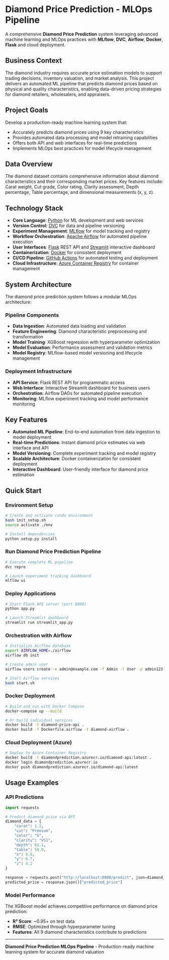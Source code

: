 # Diamond Price Prediction - MLOps Pipeline

A comprehensive **Diamond Price Prediction** system leveraging advanced machine learning and MLOps practices with **MLflow**, **DVC**, **Airflow**, **Docker**, **Flask** and cloud deployment.

## Business Context
The diamond industry requires accurate price estimation models to support trading decisions, inventory valuation, and market analysis. This project delivers an automated ML pipeline that predicts diamond prices based on physical and quality characteristics, enabling data-driven pricing strategies for diamond retailers, wholesalers, and appraisers.

## Project Goals
Develop a production-ready machine learning system that:
- Accurately predicts diamond prices using 9 key characteristics
- Provides automated data processing and model retraining capabilities
- Offers both API and web interfaces for real-time predictions
- Implements MLOps best practices for model lifecycle management

## Data Overview
The diamond dataset contains comprehensive information about diamond characteristics and their corresponding market prices. Key features include: Carat weight, Cut grade, Color rating, Clarity assessment, Depth percentage, Table percentage, and dimensional measurements (x, y, z). 

## Technology Stack
- **Core Language**: [Python](https://www.python.org) for ML development and web services
- **Version Control**: [DVC](https://dvc.org/) for data and pipeline versioning
- **Experiment Management**: [MLflow](https://mlflow.org) for model tracking and registry
- **Workflow Orchestration**: [Apache Airflow](https://airflow.apache.org/) for automated pipeline execution
- **User Interfaces**: [Flask](https://flask.palletsprojects.com/en/3.0.x/) REST API and [Streamlit](https://streamlit.io/) interactive dashboard
- **Containerization**: [Docker](https://www.docker.com) for consistent deployment
- **CI/CD Pipeline**: [GitHub Actions](https://github.com/features/actions) for automated testing and deployment
- **Cloud Infrastructure**: [Azure Container Registry](https://azure.microsoft.com/en-in/products/container-registry) for container management

## System Architecture
The diamond price prediction system follows a modular MLOps architecture:

### Pipeline Components
- **Data Ingestion**: Automated data loading and validation
- **Feature Engineering**: Diamond characteristic preprocessing and transformation  
- **Model Training**: XGBoost regression with hyperparameter optimization
- **Model Evaluation**: Performance assessment and validation metrics
- **Model Registry**: MLflow-based model versioning and lifecycle management

### Deployment Infrastructure  
- **API Service**: Flask REST API for programmatic access
- **Web Interface**: Interactive Streamlit dashboard for business users
- **Orchestration**: Airflow DAGs for automated pipeline execution
- **Monitoring**: MLflow experiment tracking and model performance monitoring

## Key Features
- **Automated ML Pipeline**: End-to-end automation from data ingestion to model deployment
- **Real-time Predictions**: Instant diamond price estimates via web interface and API
- **Model Versioning**: Complete experiment tracking and model registry
- **Scalable Architecture**: Docker containerization for consistent deployment
- **Interactive Dashboard**: User-friendly interface for diamond price estimation

## Quick Start

### Environment Setup
```bash
# Create and activate conda environment
bash init_setup.sh
source activate ./env

# Install dependencies
python setup.py install
```

### Run Diamond Price Prediction Pipeline
```bash
# Execute complete ML pipeline
dvc repro

# Launch experiment tracking dashboard
mlflow ui
```

### Deploy Applications
```bash
# Start Flask API server (port 8000)
python app.py

# Launch Streamlit dashboard
streamlit run streamlit_app.py
```

### Orchestration with Airflow
```bash
# Initialize Airflow database
export AIRFLOW_HOME=./airflow
airflow db init

# Create admin user
airflow users create -e admin@example.com -f Admin -l User -p admin123 -u admin -r Admin

# Start Airflow services
bash start.sh
```

### Docker Deployment
```bash
# Build and run with Docker Compose
docker-compose up --build

# Or build individual services
docker build -t diamond-price-api .
docker build -f Dockerfile.airflow -t diamond-airflow .
```

### Cloud Deployment (Azure)
```bash
# Deploy to Azure Container Registry
docker build -t diamondprediction.azurecr.io/diamond-api:latest .
docker login diamondprediction.azurecr.io
docker push diamondprediction.azurecr.io/diamond-api:latest
```

## Usage Examples

### API Predictions
```python
import requests

# Predict diamond price via API
diamond_data = {
    "carat": 1.2,
    "cut": "Premium", 
    "color": "G",
    "clarity": "VS1",
    "depth": 62.1,
    "table": 58.0,
    "x": 6.8,
    "y": 6.7,
    "z": 4.2
}

response = requests.post("http://localhost:8000/predict", json=diamond_data)
predicted_price = response.json()["predicted_price"]
```

### Model Performance
The XGBoost model achieves competitive performance on diamond price prediction:
- **R² Score**: ~0.95+ on test data  
- **RMSE**: Optimized through hyperparameter tuning
- **Features**: All 9 diamond characteristics contribute to predictions

---

**Diamond Price Prediction MLOps Pipeline** - Production-ready machine learning system for accurate diamond valuation
